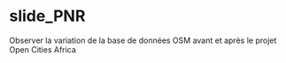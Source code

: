 # slide_PNR
Observer la variation de la base de données OSM avant et après le projet Open Cities Africa
